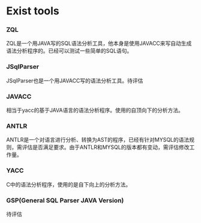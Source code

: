 # Exist tools

### ZQL
ZQL是一个用JAVA写的SQL语法分析工具，他本身是使用JAVACC来写自动生成语法分析程序的。已经可以测试一些简单的SQL语句。

### JSqlParser
JSqlParser也是一个用JAVACC写的语法分析工具。待评估

### JAVACC
相当于yacc的基于JAVA语言的语法分析程序。使用的自顶向下的分析方法。

### ANTLR
ANTLR是一个对语言进行分析、转换为AST的程序，已经有针对MYSQL的语法规则，需评估是否满足要求。由于ANTLR和MYSQL的版本都有变动，需评估修改工作量。

### YACC
C中的语法分析程序，使用的是自下向上的分析方法。

### GSP(General SQL Parser JAVA Version)
待评估
